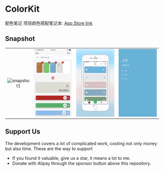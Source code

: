 # ColorKit
配色笔记 项目颜色搭配笔记本: [App Store link](https://itunes.apple.com/cn/app/id1422973826)

## Snapshot

| | | | |
| :--: | :------------: | :------------: | :--: |
| ![snapshot1] | ![snapshot2] | ![snapshot3] | ![snapshot4] |

[snapshot1]:assets/IMG_1818.PNG
[snapshot2]:assets/IMG_1817.PNG
[snapshot3]:assets/IMG_0662.PNG
[snapshot4]:assets/IMG_1821.JPG

## Support Us

The development covers a lot of complicated work, costing not only money but also time. These are the way to support

- If you found it valuable, give us a star, it means a lot to me.
- Donate with Alipay through the sponsor button above this repository.
